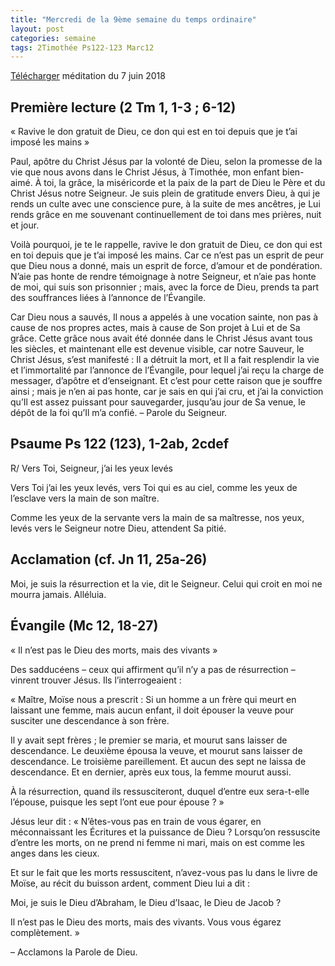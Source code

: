 ```yaml
---
title: "Mercredi de la 9ème semaine du temps ordinaire"
layout: post
categories: semaine
tags: 2Timothée Ps122-123 Marc12  
---
```


[Télécharger](https://bruno-sou.github.io/mypages/pj/2018-06-07_Messe_du_mercredi_07_juin_2018.pdf) méditation du 7 juin 2018

## Première lecture (2 Tm 1, 1-3 ; 6-12)
« Ravive le don gratuit de Dieu, ce don qui est en toi depuis que je t’ai imposé les mains »

Paul, apôtre du Christ Jésus par la volonté de Dieu,
selon la promesse de la vie que nous avons dans le Christ Jésus,
à Timothée, mon enfant bien-aimé.
À toi, la grâce, la miséricorde et la paix
de la part de Dieu le Père et du Christ Jésus notre Seigneur.
Je suis plein de gratitude envers Dieu,
à qui je rends un culte avec une conscience pure, à la suite de mes ancêtres,
je Lui rends grâce en me souvenant continuellement de toi dans mes prières, nuit et jour.

Voilà pourquoi, je te le rappelle, ravive le don gratuit de Dieu,
ce don qui est en toi depuis que je t’ai imposé les mains.
Car ce n’est pas un esprit de peur que Dieu nous a donné,
mais un esprit de force, d’amour et de pondération.
N’aie pas honte de rendre témoignage à notre Seigneur,
et n’aie pas honte de moi, qui suis son prisonnier ;
mais, avec la force de Dieu, prends ta part des souffrances liées à l’annonce de l’Évangile.

Car Dieu nous a sauvés, Il nous a appelés à une vocation sainte,
non pas à cause de nos propres actes, mais à cause de Son projet à Lui et de Sa grâce.
Cette grâce nous avait été donnée dans le Christ Jésus avant tous les siècles,
et maintenant elle est devenue visible, car notre Sauveur, le Christ Jésus, s’est manifesté :
Il a détruit la mort, et Il a fait resplendir la vie et l’immortalité par l’annonce de l’Évangile,
pour lequel j’ai reçu la charge de messager, d’apôtre et d’enseignant.
Et c’est pour cette raison que je souffre ainsi ;
mais je n’en ai pas honte, car je sais en qui j’ai cru,
et j’ai la conviction qu’Il est assez puissant pour sauvegarder, jusqu’au jour de Sa venue,
le dépôt de la foi qu’Il m’a confié. 
            – Parole du Seigneur.

## Psaume Ps 122 (123), 1-2ab, 2cdef
R/ Vers Toi, Seigneur, j’ai les yeux levés

Vers Toi j’ai les yeux levés,
vers Toi qui es au ciel,
comme les yeux de l’esclave
vers la main de son maître.

Comme les yeux de la servante
vers la main de sa maîtresse,
nos yeux, levés vers le Seigneur notre Dieu,
attendent Sa pitié.

 
## Acclamation (cf. Jn 11, 25a-26)
Moi, je suis la résurrection et la vie, dit le Seigneur.
Celui qui croit en moi ne mourra jamais.
Alléluia.

## Évangile (Mc 12, 18-27)
« Il n’est pas le Dieu des morts, mais des vivants »

Des sadducéens – ceux qui affirment qu’il n’y a pas de résurrection – vinrent trouver Jésus.
Ils l’interrogeaient :

« Maître, Moïse nous a prescrit :
Si un homme a un frère qui meurt en laissant une femme, mais aucun enfant,
il doit épouser la veuve pour susciter une descendance à son frère.

Il y avait sept frères ; le premier se maria, et mourut sans laisser de descendance.
Le deuxième épousa la veuve, et mourut sans laisser de descendance.
Le troisième pareillement. Et aucun des sept ne laissa de descendance.
Et en dernier, après eux tous, la femme mourut aussi.

À la résurrection, quand ils ressusciteront, duquel d’entre eux sera-t-elle l’épouse,
puisque les sept l’ont eue pour épouse ? »

Jésus leur dit :
« N’êtes-vous pas en train de vous égarer, en méconnaissant les Écritures et la puissance de Dieu ?
Lorsqu’on ressuscite d’entre les morts, on ne prend ni femme ni mari,
mais on est comme les anges dans les cieux.

Et sur le fait que les morts ressuscitent, 
n’avez-vous pas lu dans le livre de Moïse,
au récit du buisson ardent, comment Dieu lui a dit :

Moi, je suis le Dieu d’Abraham,
le Dieu d’Isaac,
le Dieu de Jacob ?

Il n’est pas le Dieu des morts, mais des vivants.
Vous vous égarez complètement. »

– Acclamons la Parole de Dieu.


